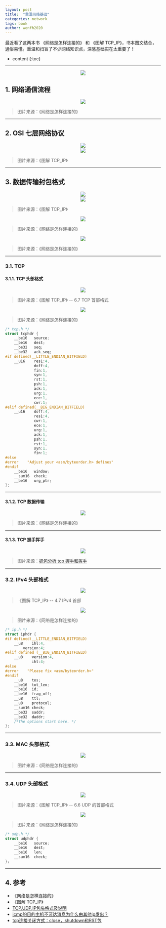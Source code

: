 ```yaml
---
layout: post
title:  "重温网络基础"
categories: network
tags: book
author: wenfh2020
---
```


最近看了这两本书 《网络是怎样连接的》 和 《图解 TCP_IP》，书本图文结合，通俗易懂。重温和扫盲了不少网络知识点，深感基础实在太重要了！




* content
{:toc}

---

<div align=center><img src="/images/2021-06-13-07-37-38.png" data-action="zoom"/></div>

## 1. 网络通信流程

<div align=center><img src="/images/2021-06-08-08-12-57.png" data-action="zoom"/></div>

> 图片来源：《网络是怎样连接的》

---

## 2. OSI 七层网络协议

<div align=center><img src="/images/2021-06-11-13-36-24.png" data-action="zoom"/></div>

<div align=center><img src="/images/2021-06-11-13-35-05.png" data-action="zoom"/></div>

> 图片来源：《图解 TCP_IP》

---

## 3. 数据传输封包格式

<div align=center><img src="/images/2021-06-08-08-30-32.png" data-action="zoom"/></div>

<div align=center><img src="/images/2021-06-09-11-01-49.png" data-action="zoom"/></div>

> 图片来源：《图解 TCP_IP》

<div align=center><img src="/images/2021-06-09-06-44-35.png" data-action="zoom"/></div>

> 图片来源：《网络是怎样连接的》

<div align=center><img src="/images/2021-06-09-06-44-13.png" data-action="zoom"/></div>

> 图片来源：《网络是怎样连接的》

---

### 3.1. TCP

#### 3.1.1. TCP 头部格式

<div align=center><img src="/images/2021-06-11-16-02-53.png" data-action="zoom"/></div>

> 图片来源：《图解 TCP_IP》 -- 6.7 TCP 首部格式

<div align=center><img src="/images/2021-06-08-08-22-52.png" data-action="zoom"/></div>

> 图片来源：《网络是怎样连接的》

```c
/* tcp.h */
struct tcphdr {
    __be16   source;
    __be16   dest;
    __be32   seq;
    __be32   ack_seq;
#if defined(__LITTLE_ENDIAN_BITFIELD)
    __u16    res1:4,
             doff:4,
             fin:1,
             syn:1,
             rst:1,
             psh:1,
             ack:1,
             urg:1,
             ece:1,
             cwr:1;
#elif defined(__BIG_ENDIAN_BITFIELD)
    __u16    doff:4,
             res1:4,
             cwr:1,
             ece:1,
             urg:1,
             ack:1,
             psh:1,
             rst:1,
             syn:1,
             fin:1;
#else
#error    "Adjust your <asm/byteorder.h> defines"
#endif    
    __be16   window;
    __sum16  check;
    __be16   urg_ptr;
};
```

---

#### 3.1.2. TCP 数据传输

<div align=center><img src="/images/2021-06-08-16-50-12.png" data-action="zoom"/></div>

> 图片来源：《网络是怎样连接的》

---

#### 3.1.3. TCP 握手挥手

<div align=center><img src="/images/2021-06-08-17-01-28.png" data-action="zoom"/></div>

> 图片来源：[抓包分析 tcp 握手和挥手](https://wenfh2020.com/2020/04/12/tcp-handshakes-waves/)

---

### 3.2. IPv4 头部格式

<div align=center><img src="/images/2021-06-11-13-43-59.png" data-action="zoom"/></div>

>《图解 TCP_IP》 -- 4.7 IPv4 首部

<div align=center><img src="/images/2021-06-08-08-40-07.png" data-action="zoom"/></div>

> 图片来源：《网络是怎样连接的》

```c
/* ip.h */
struct iphdr {
#if defined(__LITTLE_ENDIAN_BITFIELD)
    __u8    ihl:4,
        version:4;
#elif defined (__BIG_ENDIAN_BITFIELD)
    __u8    version:4,
            ihl:4;
#else
#error    "Please fix <asm/byteorder.h>"
#endif
    __u8    tos;
    __be16  tot_len;
    __be16  id;
    __be16  frag_off;
    __u8    ttl;
    __u8    protocol;
    __sum16 check;
    __be32  saddr;
    __be32  daddr;
    /*The options start here. */
};
```

---

### 3.3. MAC 头部格式

<div align=center><img src="/images/2021-06-08-09-27-42.png" data-action="zoom"/></div>

> 图片来源：《网络是怎样连接的》

---

### 3.4. UDP 头部格式

<div align=center><img src="/images/2021-06-11-16-10-54.png" data-action="zoom"/></div>

>图片来源：《图解 TCP_IP》 -- 6.6 UDP 的首部格式

<div align=center><img src="/images/2021-06-08-16-29-20.png" data-action="zoom"/></div>

> 图片来源：《网络是怎样连接的》

```c
/* udp.h */
struct udphdr {
    __be16   source;
    __be16   dest;
    __be16   len;
    __sum16  check;
};
```

---

## 4. 参考

* 《网络是怎样连接的》
* 《图解 TCP_IP》
* [TCP,UDP,IP包头格式及说明](https://blog.csdn.net/qq_30549833/article/details/60139328)
* [icmp的目的主机不可达消息为什么由其他ip发出？](https://blog.csdn.net/wj31932/article/details/114326471)
* [tcp连接关闭方式：close，shutdown和RST包](https://blog.csdn.net/yyfaith/article/details/80176882)
